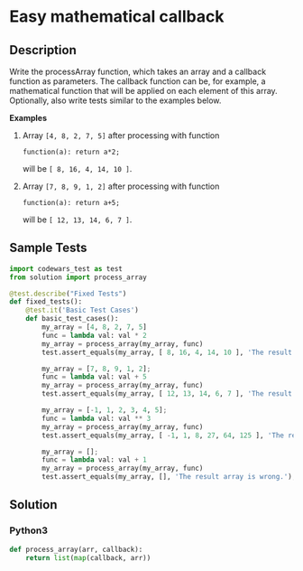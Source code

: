 # Easy mathematical callback


## Description
Write the processArray function, which takes an array and a callback function as parameters. The callback function can be, for example, a mathematical function that will be applied on each element of this array. Optionally, also write tests similar to the examples below.

**Examples**

1.  Array `[4, 8, 2, 7, 5]` after processing with function 

    ```
    function(a): return a*2;
    ```

    will be `[ 8, 16, 4, 14, 10 ]`.

2.  Array `[7, 8, 9, 1, 2]` after processing with function 

    ```
    function(a): return a+5;
    ```

    will be `[ 12, 13, 14, 6, 7 ]`.


## Sample Tests
```python
import codewars_test as test
from solution import process_array

@test.describe("Fixed Tests")
def fixed_tests():
    @test.it('Basic Test Cases')
    def basic_test_cases():
        my_array = [4, 8, 2, 7, 5]
        func = lambda val: val * 2
        my_array = process_array(my_array, func)
        test.assert_equals(my_array, [ 8, 16, 4, 14, 10 ], 'The result array is wrong.');

        my_array = [7, 8, 9, 1, 2];
        func = lambda val: val + 5
        my_array = process_array(my_array, func)
        test.assert_equals(my_array, [ 12, 13, 14, 6, 7 ], 'The result array is wrong.');

        my_array = [-1, 1, 2, 3, 4, 5];
        func = lambda val: val ** 3
        my_array = process_array(my_array, func)
        test.assert_equals(my_array, [ -1, 1, 8, 27, 64, 125 ], 'The result array is wrong.');

        my_array = [];
        func = lambda val: val + 1
        my_array = process_array(my_array, func)
        test.assert_equals(my_array, [], 'The result array is wrong.');
```


## Solution
### Python3
```python
def process_array(arr, callback):
    return list(map(callback, arr))
```
